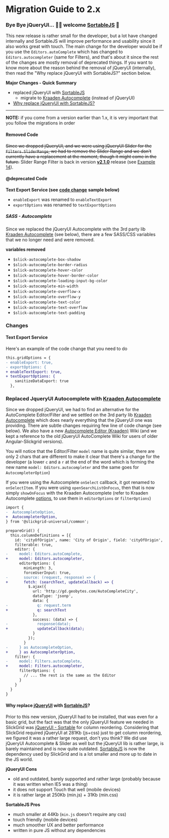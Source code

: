 # Migration Guide to 2.x

### Bye Bye jQueryUI... 👋🏻 welcome [SortableJS](https://sortablejs.github.io/Sortable/) 🚀

This new release is rather small for the developer, but a lot have changed internally and SortableJS will improve performance and usability since it also works great with touch. The main change for the developer would be if you use the `Editors.autoComplete` which has changed to `Editors.autocompleter` (same for Filters), and that's about it since the rest of the changes are mostly removal of deprecated things. If you want to know more about the reason behind the removal of jQueryUI (internally), then read the "Why replace jQueryUI with SortableJS?" section below.

**Major Changes - Quick Summary**

* replaced jQueryUI with [SortableJS](https://sortablejs.github.io/Sortable/)
  * migrate to [Kraaden Autocomplete](migration-to-2.x.md#replace-jqueryui-autocomplete-with-kraaden-autocomplete) (instead of jQueryUI)
* [Why replace jQueryUI with SortableJS?](migration-to-2.x.md#why-replace-jqueryui-with-sortablejs)

***

**NOTE:** if you come from a version earlier than 1.x, it is very important that you follow the migrations in order

#### Removed Code

~~Since we dropped jQueryUI, and we were using jQueryUI Slider for the `Filters.SliderRange`, we had to remove the Slider Range and we don't currently have a replacement at the moment, though it might come in the future.~~ Slider Range Filter is back in version [**v2.1.0**](https://github.com/ghiscoding/slickgrid-universal/releases/tag/v2.1.0) release (see [Example 14](https://ghiscoding.github.io/slickgrid-universal/#/example14)).

#### @deprecated Code

**Text Export Service (see** [**code change**](migration-to-2.x.md#text-export-service) **sample below)**

* `enableExport` was renamed to `enableTextExport`
* `exportOptions` was renamed to `textExportOptions`

##### SASS - Autocomplete
Since we replaced the jQueryUI Autocomplete with the 3rd party lib [Kraaden Autocomplete](https://github.com/kraaden/autocomplete) (see below), there are a few SASS/CSS variables that we no longer need and were removed.

**variables removed**

* `$slick-autocomplete-box-shadow`
* `$slick-autocomplete-border-radius`
* `$slick-autocomplete-hover-color`
* `$slick-autocomplete-hover-border-color`
* `$slick-autocomplete-loading-input-bg-color`
* `$slick-autocomplete-min-width`
* `$slick-autocomplete-overflow-x`
* `$slick-autocomplete-overflow-y`
* `$slick-autocomplete-text-color`
* `$slick-autocomplete-text-overflow`
* `$slick-autocomplete-text-padding`

### Changes

#### Text Export Service

Here's an example of the code change that you need to do

```diff
this.gridOptions = {
- enableExport: true,
- exportOptions: {
+ enableTextExport: true,
+ textExportOptions: {
    sanitizeDataExport: true
  },
```

### Replaced JqueryUI Autocomplete with [Kraaden Autocomplete](https://github.com/kraaden/autocomplete)
Since we dropped jQueryUI, we had to find an alternative for the AutoComplete Editor/Filter and we settled on the 3rd party lib [Kraaden Autocomplete](https://github.com/kraaden/autocomplete) which does nearly everything that the jQueryUI one was providing. There are subtle changes requiring few line of code change (see below). We also have a new [Autocomplete Editor (Kraaden)](../column-functionalities/editors/Autocomplete-Editor-(Kraaden-lib).md) Wiki (and we kept a reference to the old jQueryUI AutoComplete Wiki for users of older Angular-Slickgrid versions).

You will notice that the Editor/Filter `model` name is quite similar, there are only 2 chars that are different to make it clear that there's a change for the developer (a lower `c` and a `r` at the end of the word which is forming the new name `model: Editors.autocompleter` and the same goes for `AutocompleterOption`)

If you were using the Autocomplete `onSelect` callback, it got renamed to `onSelectItem`. If you were using `openSearchListOnFocus`, then that is now simply `showOnFocus` with the Kraaden Autocomplete (refer to Kraaden Autocomplete [options](https://github.com/kraaden/autocomplete#options), to use them in `editorOptions` or `filterOptions`)

```diff
import {
-  AutocompleteOption,
+  AutocompleterOption,
} from '@slickgrid-universal/common';

prepareGrid() {
  this.columnDefinitions = [{
    id: 'cityOfOrigin', name: 'City of Origin', field: 'cityOfOrigin',
    filterable: true,
    editor: {
-     model: Editors.autoComplete,
+     model: Editors.autocompleter,
      editorOptions: {
        minLength: 3,
        forceUserInput: true,
-       source: (request, response) => {
+       fetch: (searchText, updateCallback) => {
          $.ajax({
            url: 'http://gd.geobytes.com/AutoCompleteCity',
            dataType: 'jsonp',
            data: {
-             q: request.term
+             q: searchText
            },
            success: (data) => {
-             response(data);
+             updateCallback(data);
            }
          });
        }
-     } as AutocompleteOption,
+     } as AutocompleterOption,
    filter: {
-     model: Filters.autoComplete,
+     model: Filters.autocompleter,
      filterOptions: {
        // ... the rest is the same as the Editor
      }
    }
  }
}
```

#### Why replace [jQueryUI](https://jqueryui.com/) with [SortableJS](https://sortablejs.github.io/Sortable/)?

Prior to this new version, jQueryUI had to be installed, that was even for a basic grid, but the fact was that the only jQueryUI feature we needed in SlickGrid was [jQueryUI - Sortable](https://jqueryui.com/sortable/) for column reordering. Considering that SlickGrid required jQueryUI at 281Kb (js+css) just to get column reordering, we figured it was a rather large request, don't you think? We did use jQueryUI Autocomplete & Slider as well but the jQueryUI lib is rather large, is barely maintained and is now quite outdated. [SortableJS](https://sortablejs.github.io/Sortable/) is now the dependency used by SlickGrid and is a lot smaller and more up to date in the JS world.

**jQueryUI Cons**

* old and outdated, barely supported and rather large (probably because it was written when IE5 was a thing)
* it does not support Touch that well (mobile devices)
* it is rather large at 250Kb (min.js) + 31Kb (min.css)

**SortableJS Pros**

* much smaller at 44Kb (`min.js` doesn't require any css)
* touch friendly (mobile devices)
* much smoother UX and better performance
* written in pure JS without any dependencies
